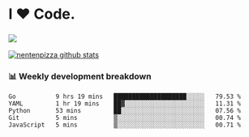 # I ❤️ Code.

### ![](http://img.shields.io/badge/Go-language-blue?style=for-the-badge&logo=appveyor)
[![nentenpizza github stats](https://github-readme-stats.vercel.app/api?username=nentenpizza&count_private=true)](https://github.com/anuraghazra/github-readme-stats)

### 📊 Weekly development breakdown

<!--START_SECTION:waka-->
```text
Go           9 hrs 19 mins   ████████████████████░░░░░   79.53 % 
YAML         1 hr 19 mins    ██▓░░░░░░░░░░░░░░░░░░░░░░   11.31 % 
Python       53 mins         ██░░░░░░░░░░░░░░░░░░░░░░░   07.56 % 
Git          5 mins          ▒░░░░░░░░░░░░░░░░░░░░░░░░   00.74 % 
JavaScript   5 mins          ▒░░░░░░░░░░░░░░░░░░░░░░░░   00.71 % 
```
<!--END_SECTION:waka-->

